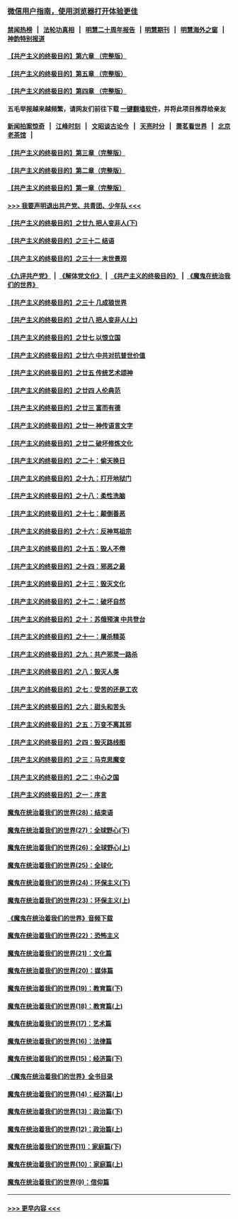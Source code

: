 ### [微信用户指南，使用浏览器打开体验更佳](https://github.com/gfw-breaker/banned-news1/blob/master/indexes/wechat-guide.md?t=0)
#### [禁闻热榜](热点新闻.md?t=0)  &nbsp;&nbsp;|&nbsp;&nbsp; [法轮功真相](https://github.com/gfw-breaker/truth/blob/master/README.md?t=0) &nbsp;&nbsp;|&nbsp;&nbsp; [明慧二十周年报告](https://github.com/gfw-breaker/mh-reports/blob/master/README.md?t=0) &nbsp;&nbsp;|&nbsp;&nbsp;[明慧期刊](https://github.com/gfw-breaker/mh-qikan) &nbsp;&nbsp;|&nbsp;&nbsp; [明慧海外之窗](https://github.com/gfw-breaker/mh-news/blob/master/README.md?t=0) &nbsp;&nbsp;|&nbsp;&nbsp; [神韵特别报道](https://github.com/gfw-breaker/mh-news/blob/master/shenyun.md?t=0)
#### [【共产主义的终极目的】第六章 （完整版）](../pages/nsc422/n11428913.md?t=02070333) 
#### [【共产主义的终极目的】第五章 （完整版）](../pages/nsc422/n11428912.md?t=02070333) 
#### [【共产主义的终极目的】第四章 （完整版）](../pages/nsc422/n11428907.md?t=02070333) 
#### 五毛举报越来越频繁，请网友们前往下载 [一键翻墙软件](https://github.com/gfw-breaker/ssr-accounts)，并将此项目推荐给亲友
#### [新闻拍案惊奇](https://github.com/gfw-breaker/banned-news1/blob/master/pages/link4.md) &nbsp;&nbsp;|&nbsp;&nbsp; [江峰时刻](https://github.com/gfw-breaker/banned-news1/blob/master/pages/link4.md) &nbsp;&nbsp;|&nbsp;&nbsp; [文昭谈古论今](https://github.com/gfw-breaker/banned-news1/blob/master/pages/link4.md) &nbsp;&nbsp;|&nbsp;&nbsp; [天亮时分](https://github.com/gfw-breaker/banned-news1/blob/master/pages/link4.md) &nbsp;&nbsp;|&nbsp;&nbsp; [萧茗看世界](https://github.com/gfw-breaker/banned-news1/blob/master/pages/link4.md) &nbsp;&nbsp;|&nbsp;&nbsp; [北京老茶馆](https://github.com/gfw-breaker/banned-news1/blob/master/pages/link4.md) &nbsp;&nbsp;|&nbsp;&nbsp; 
#### [【共产主义的终极目的】第三章（完整版）](../pages/nsc422/n11428848.md?t=02070333) 
#### [【共产主义的终极目的】第二章（完整版）](../pages/nsc422/n11428831.md?t=02070333) 
#### [【共产主义的终极目的】第一章（完整版）](../pages/nsc422/n11417651.md?t=02070333) 
#### [>>> 我要声明退出共产党、共青团、少年队 <<<](https://github.com/begood0513/goodnews/blob/master/quit/letter.md) 
#### [【共产主义的终极目的】之廿九 把人变非人(下)](../pages/nsc422/n11344140.md?t=02070333) 
#### [【共产主义的终极目的】之三十二 结语](../pages/nsc422/n11360535.md?t=02070333) 
#### [【共产主义的终极目的】之三十一 末世景观](../pages/nsc422/n11351129.md?t=02070333) 
#### [《九评共产党》](https://github.com/begood0513/9ping.md/blob/master/README.md) &nbsp;|&nbsp; [《解体党文化》](../../../../jtdwh.md/blob/master/README.md)  &nbsp;|&nbsp; [《共产主义的终极目的》](../../../../gczydzjmd.md/blob/master/README.md) &nbsp;|&nbsp; [《魔鬼在统治我们的世界》](../../../../mgztzwmdsj.md/blob/master/README.md) 
#### [【共产主义的终极目的】之三十 几成狼世界](../pages/nsc422/n11348280.md?t=02070333) 
#### [【共产主义的终极目的】之廿八 把人变非人(上)](../pages/nsc422/n11340492.md?t=02070333) 
#### [【共产主义的终极目的】之廿七 以恨立国](../pages/nsc422/n11336944.md?t=02070333) 
#### [【共产主义的终极目的】之廿六 中共对抗普世价值](../pages/nsc422/n11324785.md?t=02070333) 
#### [【共产主义的终极目的】之廿五 传统艺术颂神](../pages/nsc422/n11296396.md?t=02070333) 
#### [【共产主义的终极目的】之廿四 人伦典范](../pages/nsc422/n11296397.md?t=02070333) 
#### [【共产主义的终极目的】之廿三 富而有德](../pages/nsc422/n11283598.md?t=02070333) 
#### [【共产主义的终极目的】之廿一 神传语言文字](../pages/nsc422/n11263265.md?t=02070333) 
#### [【共产主义的终极目的】之廿二 破坏修炼文化](../pages/nsc422/n11245728.md?t=02070333) 
#### [【共产主义的终极目的】之二十：偷天换日](../pages/nsc422/n11238846.md?t=02070333) 
#### [【共产主义的终极目的】之十九：打开地狱门](../pages/nsc422/n11206376.md?t=02070333) 
#### [【共产主义的终极目的】之十八：柔性洗脑](../pages/nsc422/n11199994.md?t=02070333) 
#### [【共产主义的终极目的】之十七：颠倒善恶](../pages/nsc422/n11179782.md?t=02070333) 
#### [【共产主义的终极目的】之十六：反神骂祖宗](../pages/nsc422/n11166798.md?t=02070333) 
#### [【共产主义的终极目的】之十五：毁人不倦](../pages/nsc422/n11166792.md?t=02070333) 
#### [【共产主义的终极目的】之十四：邪恶之最](../pages/nsc422/n11150249.md?t=02070333) 
#### [【共产主义的终极目的】之十三：毁灭文化](../pages/nsc422/n11135227.md?t=02070333) 
#### [【共产主义的终极目的】之十二：破坏自然](../pages/nsc422/n11135214.md?t=02070333) 
#### [【共产主义的终极目的】之十：苏俄预演 中共登台](../pages/nsc422/n11118424.md?t=02070333) 
#### [【共产主义的终极目的】之十一：屠杀精英](../pages/nsc422/n11118442.md?t=02070333) 
#### [【共产主义的终极目的】之九：共产邪灵一路杀](../pages/nsc422/n11114139.md?t=02070333) 
#### [【共产主义的终极目的】之八：毁灭人类](../pages/nsc422/n11108503.md?t=02070333) 
#### [【共产主义的终极目的】之七：受苦的还是工农](../pages/nsc422/n11101809.md?t=02070333) 
#### [【共产主义的终极目的】之六：甜头和苦头](../pages/nsc422/n11096971.md?t=02070333) 
#### [【共产主义的终极目的】之五：万变不离其邪](../pages/nsc422/n11091285.md?t=02070333) 
#### [【共产主义的终极目的】之四：毁灭路线图](../pages/nsc422/n11086284.md?t=02070333) 
#### [【共产主义的终极目的】之三：马克思魔变](../pages/nsc422/n11061941.md?t=02070333) 
#### [【共产主义的终极目的】之二：中心之国](../pages/nsc422/n11047728.md?t=02070333) 
#### [【共产主义的终极目的】之一：序言](../pages/nsc422/n11086077.md?t=02070333) 
#### [魔鬼在统治着我们的世界(28)：结束语](../pages/nsc422/n10936246.md?t=02070333) 
#### [魔鬼在统治着我们的世界(27)：全球野心(下)](../pages/nsc422/n10928319.md?t=02070333) 
#### [魔鬼在统治着我们的世界(26)：全球野心(上)](../pages/nsc422/n10900318.md?t=02070333) 
#### [魔鬼在统治着我们的世界(25)：全球化](../pages/nsc422/n10788205.md?t=02070333) 
#### [魔鬼在统治着我们的世界(24)：环保主义(下)](../pages/nsc422/n10695307.md?t=02070333) 
#### [魔鬼在统治着我们的世界(23)：环保主义(上)](../pages/nsc422/n10688613.md?t=02070333) 
#### [《魔鬼在统治着我们的世界》音频下载](../pages/nsc422/n10635553.md?t=02070333) 
#### [魔鬼在统治着我们的世界(22)：恐怖主义](../pages/nsc422/n10614727.md?t=02070333) 
#### [魔鬼在统治着我们的世界(21)：文化篇](../pages/nsc422/n10597706.md?t=02070333) 
#### [魔鬼在统治着我们的世界(20)：媒体篇](../pages/nsc422/n10586579.md?t=02070333) 
#### [魔鬼在统治着我们的世界(19)：教育篇(下)](../pages/nsc422/n10564808.md?t=02070333) 
#### [魔鬼在统治着我们的世界(18)：教育篇(上)](../pages/nsc422/n10526970.md?t=02070333) 
#### [魔鬼在统治着我们的世界(17)：艺术篇](../pages/nsc422/n10499093.md?t=02070333) 
#### [魔鬼在统治着我们的世界(16)：法律篇](../pages/nsc422/n10485969.md?t=02070333) 
#### [魔鬼在统治着我们的世界(15)：经济篇(下)](../pages/nsc422/n10469975.md?t=02070333) 
#### [《魔鬼在统治着我们的世界》全书目录](../pages/nsc422/n10464261.md?t=02070333) 
#### [魔鬼在统治着我们的世界(14)：经济篇(上)](../pages/nsc422/n10457370.md?t=02070333) 
#### [魔鬼在统治着我们的世界(13)：政治篇(下)](../pages/nsc422/n10448270.md?t=02070333) 
#### [魔鬼在统治着我们的世界(12)：政治篇(上)](../pages/nsc422/n10444576.md?t=02070333) 
#### [魔鬼在统治着我们的世界(11)：家庭篇(下)](../pages/nsc422/n10440961.md?t=02070333) 
#### [魔鬼在统治着我们的世界(10)：家庭篇(上)](../pages/nsc422/n10435448.md?t=02070333) 
#### [魔鬼在统治着我们的世界(9)：信仰篇](../pages/nsc422/n10432159.md?t=02070333) 

----
#### [ >>> 更早内容 <<< ](../indexes/nsc422-earlier.md)
